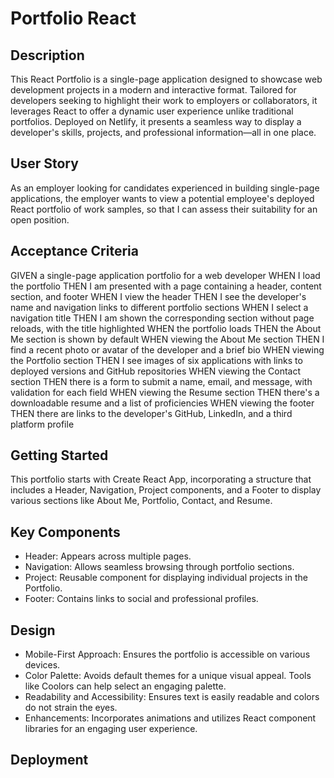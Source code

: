 # Portfolio React

## Description

This React Portfolio is a single-page application designed to showcase web development projects in a modern and interactive format. Tailored for developers seeking to highlight their work to employers or collaborators, it leverages React to offer a dynamic user experience unlike traditional portfolios. Deployed on Netlify, it presents a seamless way to display a developer's skills, projects, and professional information—all in one place.

## User Story

As an employer looking for candidates experienced in building single-page applications, the employer wants to view a potential employee's deployed React portfolio of work samples, so that I can assess their suitability for an open position.

## Acceptance Criteria

GIVEN a single-page application portfolio for a web developer
WHEN I load the portfolio
THEN I am presented with a page containing a header, content section, and footer
WHEN I view the header
THEN I see the developer's name and navigation links to different portfolio sections
WHEN I select a navigation title
THEN I am shown the corresponding section without page reloads, with the title highlighted
WHEN the portfolio loads
THEN the About Me section is shown by default
WHEN viewing the About Me section
THEN I find a recent photo or avatar of the developer and a brief bio
WHEN viewing the Portfolio section
THEN I see images of six applications with links to deployed versions and GitHub repositories
WHEN viewing the Contact section
THEN there is a form to submit a name, email, and message, with validation for each field
WHEN viewing the Resume section
THEN there's a downloadable resume and a list of proficiencies
WHEN viewing the footer
THEN there are links to the developer's GitHub, LinkedIn, and a third platform profile

## Getting Started

This portfolio starts with Create React App, incorporating a structure that includes a Header, Navigation, Project components, and a Footer to display various sections like About Me, Portfolio, Contact, and Resume.

## Key Components

- Header: Appears across multiple pages.
- Navigation: Allows seamless browsing through portfolio sections.
- Project: Reusable component for displaying individual projects in the Portfolio.
- Footer: Contains links to social and professional profiles.

## Design

- Mobile-First Approach: Ensures the portfolio is accessible on various devices.
- Color Palette: Avoids default themes for a unique visual appeal. Tools like Coolors can help select an engaging palette.
- Readability and Accessibility: Ensures text is easily readable and colors do not strain the eyes.
- Enhancements: Incorporates animations and utilizes React component libraries for an engaging user experience.

## Deployment

